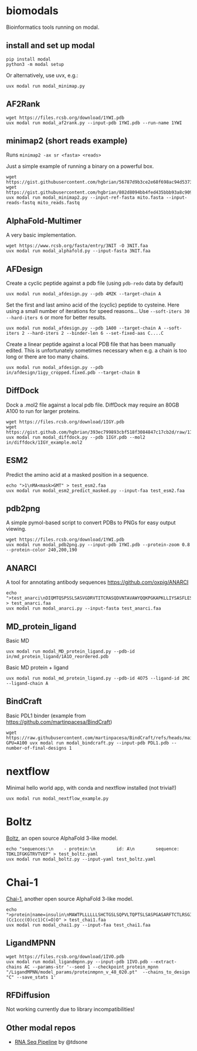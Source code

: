 # biomodals
Bioinformatics tools running on modal.

## install and set up modal
```
pip install modal
python3 -m modal setup
```

Or alternatively, use uvx, e.g.:
```
uvx modal run modal_minimap.py
```

## AF2Rank

```
wget https://files.rcsb.org/download/1YWI.pdb
uvx modal run modal_af2rank.py --input-pdb 1YWI.pdb --run-name 1YWI
```

## minimap2 (short reads example)

Runs `minimap2 -ax sr <fasta> <reads>`

Just a simple example of running a binary on a powerful box.

```
wget https://gist.githubusercontent.com/hgbrian/56787d9b3ce2e68f698ac94d537340d8/raw/mito.fasta
wget https://gist.githubusercontent.com/hgbrian/802d8094bb4fed435bbb93a8c9092ee2/raw/mito_reads.fastq
uvx modal run modal_minimap2.py --input-ref-fasta mito.fasta --input-reads-fastq mito_reads.fastq
```

## AlphaFold-Multimer
A very basic implementation.
```
wget https://www.rcsb.org/fasta/entry/3NIT -O 3NIT.faa
uvx modal run modal_alphafold.py --input-fasta 3NIT.faa
```

## AFDesign

Create a cyclic peptide against a pdb file (using `pdb-redo` data by default)

```
uvx modal run modal_afdesign.py --pdb 4MZK --target-chain A
```

Set the first and last amino acid of the (cyclic) peptide to cysteine.
Here using a small number of iterations for speed reasons...
Use `--soft-iters 30` `--hard-iters 6` or more for better results.

```
uvx modal run modal_afdesign.py --pdb 1A00 --target-chain A --soft-iters 2 --hard-iters 2 --binder-len 6 --set-fixed-aas C....C
```

Create a linear peptide against a local PDB file that has been manually edited.
This is unfortunately sometimes necessary when e.g. a chain is too long or there are too many chains.

```
uvx modal run modal_afdesign.py --pdb in/afdesign/1igy_cropped.fixed.pdb --target-chain B
```

## DiffDock

Dock a .mol2 file against a local pdb file.
DiffDock may require an 80GB A100 to run for larger proteins.

```
wget https://files.rcsb.org/download/1IGY.pdb
wget https://gist.github.com/hgbrian/393ec799893cbf518f3084847c17cb2d/raw/1IGY_example.mol2
uvx modal run modal_diffdock.py --pdb 1IGY.pdb --mol2 in/diffdock/1IGY_example.mol2
```

## ESM2

Predict the amino acid at a masked position in a sequence.

```
echo ">1\nMA<mask>GMT" > test_esm2.faa
uvx modal run modal_esm2_predict_masked.py --input-faa test_esm2.faa
```

## pdb2png

A simple pymol-based script to convert PDBs to PNGs for easy output viewing.

```
wget https://files.rcsb.org/download/1YWI.pdb
uvx modal run modal_pdb2png.py --input-pdb 1YWI.pdb --protein-zoom 0.8 --protein-color 240,200,190
```

## ANARCI
A tool for annotating antibody sequences https://github.com/oxpig/ANARCI

```
echo ">test_anarci\nDIQMTQSPSSLSASVGDRVTITCRASQDVNTAVAWYQQKPGKAPKLLIYSASFLESGVPSRFSGSRSGTDFTLTISSLQPEDFATYYCQQHYTTPPTFGQGTKVEIKRT" > test_anarci.faa
uvx modal run modal_anarci.py --input-fasta test_anarci.faa
```

## MD_protein_ligand
Basic MD
```
uvx modal run modal_MD_protein_ligand.py --pdb-id in/md_protein_ligand/1A1O_reordered.pdb
```

Basic MD protein + ligand
```
uvx modal run modal_md_protein_ligand.py --pdb-id 4O75 --ligand-id 2RC --ligand-chain A
```

## BindCraft

Basic PDL1 binder (example from https://github.com/martinpacesa/BindCraft)
```
wget https://raw.githubusercontent.com/martinpacesa/BindCraft/refs/heads/main/example/PDL1.pdb
GPU=A100 uvx modal run modal_bindcraft.py --input-pdb PDL1.pdb --number-of-final-designs 1
```

# nextflow
Minimal hello world app, with conda and nextflow installed (not trivial!)
```
uvx modal run modal_nextflow_example.py
```

# Boltz
[Boltz](https://github.com/jwohlwend/boltz), an open source AlphaFold 3-like model.
```
echo "sequences:\n    - protein:\n        id: A\n        sequence: TDKLIFGKGTRVTVEP" > test_boltz.yaml
uvx modal run modal_boltz.py --input-yaml test_boltz.yaml
```

# Chai-1
[Chai-1](https://github.com/chaidiscovery/chai-lab), another open source AlphaFold 3-like model.
```
echo ">protein|name=insulin\nMAWTPLLLLLLSHCTGSLSQPVLTQPTSLSASPGASARFTCTLRSGINVGTYRIYWYQQKPGSLPRYLLRYKSDSDKQGSGVPSRFSGSKDASTNAGLLLISGLQSEDEADYYCAIWYSSTS\n>RNA|name=rna\nACUGACUGGAAGUCCCCCGUAGUACCCGACG\n>ligand|name=caffeine\nN[C@@H](Cc1ccc(O)cc1)C(=O)O" > test_chai1.faa
uvx modal run modal_chai1.py --input-faa test_chai1.faa
```

## LigandMPNN

```
wget https://files.rcsb.org/download/1IVO.pdb
uvx modal run modal_ligandmpnn.py --input-pdb 1IVO.pdb --extract-chains AC --params-str '--seed 1 --checkpoint_protein_mpnn "/LigandMPNN/model_params/proteinmpnn_v_48_020.pt"  --chains_to_design "C" --save_stats 1'
```

## RFDiffusion
Not working currently due to library incompatibilities!

## Other modal repos

- [RNA Seq Pipeline](https://github.com/tdsone/modal-rna-seq-pipeline) by @tdsone
